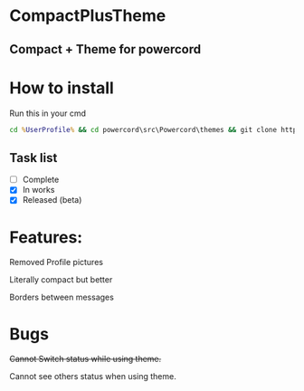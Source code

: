 # CompactPlusTheme
## Compact + Theme for powercord

# How to install
Run this in your cmd

```cmd
cd %UserProfile% && cd powercord\src\Powercord\themes && git clone https://github.com/DogeSkiii/CompactPlusTheme && echo Installed! Please Reload powercord to make this work.
```

## Task list

- [ ] Complete
- [x] In works
- [x] Released (beta)

# Features:
Removed Profile pictures

Literally compact but better

Borders between messages


# Bugs

  ~~Cannot Switch status while using theme.~~
  
  Cannot see others status when using theme.
  

